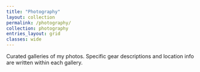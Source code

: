 ```yaml
---
title: "Photography"
layout: collection
permalink: /photography/
collection: photography
entries_layout: grid
classes: wide
---
```


Curated galleries of my photos. Specific gear descriptions and location info are written within each gallery. 
